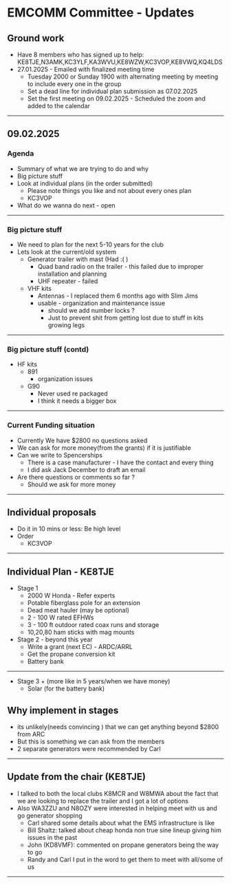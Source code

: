 # EMCOMM Committee - Updates

## Ground work

- Have 8 members who has signed up to help: KE8TJE,N3AMK,KC3YLF,KA3WVU,KE8WZW,KC3VOP,KE8VWQ,KQ4LDS
- 27.01.2025 - Emailed with finalized meeting time 
	- Tuesday 2000 or Sunday 1900 with alternating meeting by meeting to include every one in the group
	- Set a dead line for individual plan submission as 07.02.2025
	- Set the first meeting on 09.02.2025 - Scheduled the zoom and added to the calendar 

---
## 09.02.2025 

### Agenda
- Summary of what we are trying to do and why
- Big picture stuff
- Look at individual plans (in the order submitted)
	- Please note things you like and not about every ones plan
	- KC3VOP
- What do we wanna do next - open 

---
### Big picture stuff

- We need to plan for the next 5-10 years for the club 
- Lets look at the current/old system
	- Generator trailer with mast (Had :( )
		- Quad band radio on the trailer - this failed  due to improper installation and planning
		- UHF repeater - failed 
	- VHF kits 
		- Antennas - I replaced them 6 months ago with Slim Jims
		- usable - organization and maintenance issue 
			- should we add number locks ?
			- Just to prevent shit from getting lost due to stuff in kits growing legs
---
### Big picture stuff (contd)

-  HF kits 
	- 891
		- organization issues
	- G90
		- Never used re packaged 
		- I think it needs a bigger box 
---
### Current Funding situation

 - Currently We have $2800 no questions asked
 - We can ask for more money(from the grants) if it is justifiable 
 - Can we write to Spencerships 
	 - There is a case manufacturer - I have the contact and every thing
	 - I did ask Jack December to draft an email
- Are there questions or comments so far ?
	- Should we ask for more money
---
## Individual proposals

- Do it in 10 mins or less: Be high level 
- Order
	- KC3VOP

---
## Individual Plan - KE8TJE

- Stage 1
	- 2000 W Honda - Refer experts
	- Potable fiberglass pole for an extension 
	- Dead meat hauler (may be optional)
	- 2 - 100 W rated EFHWs
	- 3 - 100 ft outdoor rated coax runs and storage
	- 10,20,80 ham sticks with mag mounts
- Stage 2 - beyond this year
	- Write a grant (next EC) - ARDC/ARRL
	- Get the propane conversion kit
	- Battery bank 
---

- Stage 3 + (more like in 5 years/when we have money)
	- Solar (for the battery bank)
## Why implement in stages
- its unlikely(needs convincing ) that we can get anything beyond $2800 from ARC
- But this is something we can ask from the members
- 2 separate generators were recommended by Carl

---
## Update from the chair (KE8TJE)

- I talked to both the local clubs K8MCR and W8MWA about the fact that we are looking to replace the trailer and I got a lot of options
- Also WA3ZZU and N8OZY were interested in helping meet with us and go generator shopping
	- Carl shared some details about what the EMS infrastructure is like
	- Bill Shaltz: talked about cheap honda non true sine lineup giving him issues in the past
	- John (KD8VMF): commented on propane generators being the way to go
	- Randy and Carl I put in the word to get them to meet with all/some of us
---

